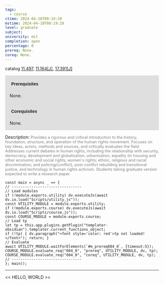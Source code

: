 ```yaml
---
tags:
  - course
ctime: 2024-04-18T00:19:28
mstime: 2024-04-18T00:19:28
level: graduate
subject: 
university: mit
completion: open
percentage: 0
prereq: None.
coreq: None.
---
```


catalog [11.497](http://student.mit.edu/catalog/m11c.html#11.497), [11.164[J]](http://student.mit.edu/catalog/m11a.html#11.164), [17.391[J]](http://student.mit.edu/catalog/m17a.html#17.391)

<span style="display: block; padding: 15px; background-color: rgb(100, 100, 100, 0.2);"><font id="m_prereq604_0" style="display: block; font-family: Arial, sans-serif; font-weight: bold; padding: 5px">Prerequisites</font><br><span id="prereq604_0">None.</span></span>
<span style="display: block; padding: 15px; background-color: rgb(100, 100, 100, 0.2);"><font id="m_coreq604_0" style="display: block; font-family: Arial, sans-serif; font-weight: bold; padding: 5px">Corequisites</font><br><span id="coreq604_0">None.</span></span>

<font style="">Description:</font>
<font style="color: grey; font-size: 0.8rem;">Provides a rigorous and critical introduction to the history, foundation, structure, and operation of the human rights movement. Focuses on key ideas, actors, methods and sources, and critically evaluates the field. Addresses current debates in human rights, including the relationship with security, democracy, development and globalization, urbanization, equality (in housing and other economic and social rights; women's rights; ethnic, religious and racial discrimination; and policing/conflict), post-conflict rebuilding and transitional justice, and technology in human rights activism. Students taking graduate version expected to write a research paper.</font>

```dataviewjs
const main = async _ => {
// --------------------------------
// Load modules
if (!module.exports.utility) dv.executeJs(await dv.io.load("Scripts/utility.js"));
const UTILITY_MODULE = module.exports.utility;
if (!module.exports.course) dv.executeJs(await dv.io.load("Scripts/course.js"));
const COURSE_MODULE = module.exports.course;
// Load tp
let tp = this.app.plugins.getPlugin("templater-obsidian").templater.current_functions_object;
if (!tp) { dv.paragraph("<font style='color: red'>tp not loaded!</font>"); return; }
// Evaluate
await UTILITY_MODULE.waitForElements(`#m_prereq604_0`, {timeout:5});
COURSE_MODULE.evaluate_req("604_0", "prereq", UTILITY_MODULE, dv, tp);
COURSE_MODULE.evaluate_req("604_0", "coreq", UTILITY_MODULE, dv, tp);
// --------------------------------
}; main();
```

---

<< HELLO, WORLD >>
